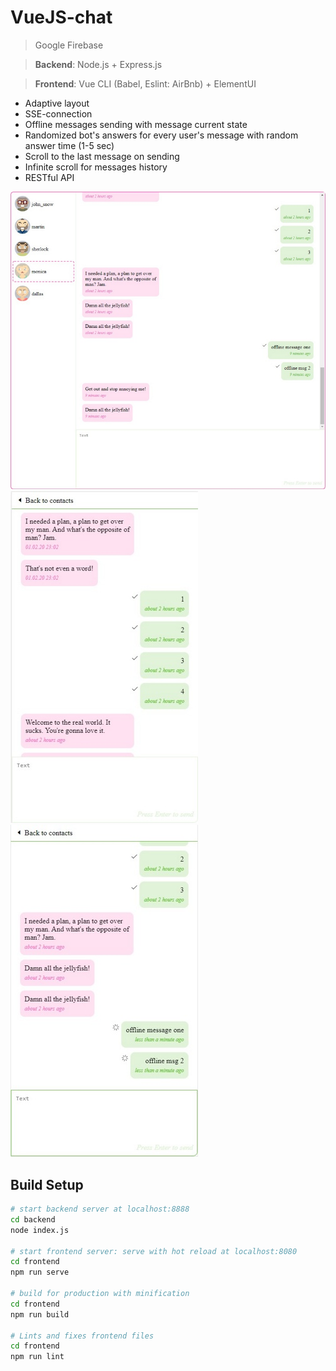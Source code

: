 # VueJS-chat

> Google Firebase

> **Backend**: Node.js + Express.js

> **Frontend**: Vue CLI (Babel, Eslint: AirBnb) + ElementUI

 - Adaptive layout
 - SSE-connection
 - Offline messages sending with message current state
 - Randomized bot's answers for every user's message with random answer time (1-5 sec)
 - Scroll to the last message on sending
 - Infinite scroll for messages history
 - RESTful API

![Desktop](images/desktop.jpg?raw=true "Desktop") 
![Mobile - History](images/mobile_history.jpg?raw=true "Mobile - History") ![Mobile - Offline messages](images/mobile_offline.jpg?raw=true "Mobile - Offline messages")


## Build Setup

``` bash
# start backend server at localhost:8888
cd backend
node index.js

# start frontend server: serve with hot reload at localhost:8080
cd frontend
npm run serve

# build for production with minification
cd frontend
npm run build

# Lints and fixes frontend files
cd frontend
npm run lint
```
